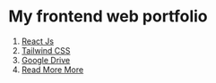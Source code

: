# My frontend web portfolio

1. [React Js](https://reactjs.org/)
2. [Tailwind CSS](https://tailwindcss.com/)
3. [Google Drive]()
4. [Read More More](https://www.npmjs.com/package/read-more-more)
